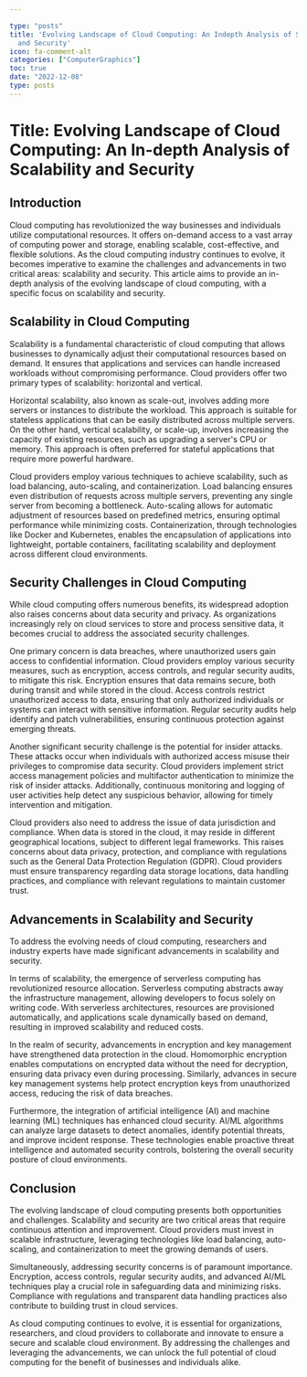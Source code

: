 ```yaml
---

type: "posts"
title: 'Evolving Landscape of Cloud Computing: An Indepth Analysis of Scalability
  and Security'
icon: fa-comment-alt
categories: ["ComputerGraphics"]
toc: true
date: "2022-12-08"
type: posts
---
```





# Title: Evolving Landscape of Cloud Computing: An In-depth Analysis of Scalability and Security

## Introduction

Cloud computing has revolutionized the way businesses and individuals utilize computational resources. It offers on-demand access to a vast array of computing power and storage, enabling scalable, cost-effective, and flexible solutions. As the cloud computing industry continues to evolve, it becomes imperative to examine the challenges and advancements in two critical areas: scalability and security. This article aims to provide an in-depth analysis of the evolving landscape of cloud computing, with a specific focus on scalability and security.

## Scalability in Cloud Computing

Scalability is a fundamental characteristic of cloud computing that allows businesses to dynamically adjust their computational resources based on demand. It ensures that applications and services can handle increased workloads without compromising performance. Cloud providers offer two primary types of scalability: horizontal and vertical.

Horizontal scalability, also known as scale-out, involves adding more servers or instances to distribute the workload. This approach is suitable for stateless applications that can be easily distributed across multiple servers. On the other hand, vertical scalability, or scale-up, involves increasing the capacity of existing resources, such as upgrading a server's CPU or memory. This approach is often preferred for stateful applications that require more powerful hardware.

Cloud providers employ various techniques to achieve scalability, such as load balancing, auto-scaling, and containerization. Load balancing ensures even distribution of requests across multiple servers, preventing any single server from becoming a bottleneck. Auto-scaling allows for automatic adjustment of resources based on predefined metrics, ensuring optimal performance while minimizing costs. Containerization, through technologies like Docker and Kubernetes, enables the encapsulation of applications into lightweight, portable containers, facilitating scalability and deployment across different cloud environments.

## Security Challenges in Cloud Computing

While cloud computing offers numerous benefits, its widespread adoption also raises concerns about data security and privacy. As organizations increasingly rely on cloud services to store and process sensitive data, it becomes crucial to address the associated security challenges.

One primary concern is data breaches, where unauthorized users gain access to confidential information. Cloud providers employ various security measures, such as encryption, access controls, and regular security audits, to mitigate this risk. Encryption ensures that data remains secure, both during transit and while stored in the cloud. Access controls restrict unauthorized access to data, ensuring that only authorized individuals or systems can interact with sensitive information. Regular security audits help identify and patch vulnerabilities, ensuring continuous protection against emerging threats.

Another significant security challenge is the potential for insider attacks. These attacks occur when individuals with authorized access misuse their privileges to compromise data security. Cloud providers implement strict access management policies and multifactor authentication to minimize the risk of insider attacks. Additionally, continuous monitoring and logging of user activities help detect any suspicious behavior, allowing for timely intervention and mitigation.

Cloud providers also need to address the issue of data jurisdiction and compliance. When data is stored in the cloud, it may reside in different geographical locations, subject to different legal frameworks. This raises concerns about data privacy, protection, and compliance with regulations such as the General Data Protection Regulation (GDPR). Cloud providers must ensure transparency regarding data storage locations, data handling practices, and compliance with relevant regulations to maintain customer trust.

## Advancements in Scalability and Security

To address the evolving needs of cloud computing, researchers and industry experts have made significant advancements in scalability and security.

In terms of scalability, the emergence of serverless computing has revolutionized resource allocation. Serverless computing abstracts away the infrastructure management, allowing developers to focus solely on writing code. With serverless architectures, resources are provisioned automatically, and applications scale dynamically based on demand, resulting in improved scalability and reduced costs.

In the realm of security, advancements in encryption and key management have strengthened data protection in the cloud. Homomorphic encryption enables computations on encrypted data without the need for decryption, ensuring data privacy even during processing. Similarly, advances in secure key management systems help protect encryption keys from unauthorized access, reducing the risk of data breaches.

Furthermore, the integration of artificial intelligence (AI) and machine learning (ML) techniques has enhanced cloud security. AI/ML algorithms can analyze large datasets to detect anomalies, identify potential threats, and improve incident response. These technologies enable proactive threat intelligence and automated security controls, bolstering the overall security posture of cloud environments.

## Conclusion

The evolving landscape of cloud computing presents both opportunities and challenges. Scalability and security are two critical areas that require continuous attention and improvement. Cloud providers must invest in scalable infrastructure, leveraging technologies like load balancing, auto-scaling, and containerization to meet the growing demands of users.

Simultaneously, addressing security concerns is of paramount importance. Encryption, access controls, regular security audits, and advanced AI/ML techniques play a crucial role in safeguarding data and minimizing risks. Compliance with regulations and transparent data handling practices also contribute to building trust in cloud services.

As cloud computing continues to evolve, it is essential for organizations, researchers, and cloud providers to collaborate and innovate to ensure a secure and scalable cloud environment. By addressing the challenges and leveraging the advancements, we can unlock the full potential of cloud computing for the benefit of businesses and individuals alike.